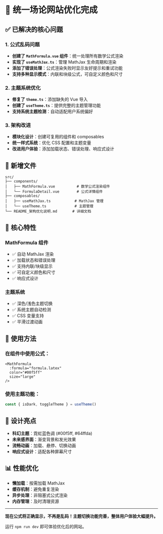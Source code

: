 # 🚀 统一场论网站优化完成

## ✅ 已解决的核心问题

### 1. 公式乱码问题
- **创建了 `MathFormula.vue` 组件**：统一处理所有数学公式渲染
- **实现了 `useMathJax.ts`**：管理 MathJax 生命周期和渲染
- **添加了错误处理**：公式渲染失败时显示友好提示和重试功能
- **支持多种显示模式**：内联和块级公式，可自定义颜色和尺寸

### 2. 主题系统优化
- **修复了 `theme.ts`**：添加缺失的 Vue 导入
- **创建了 `useTheme.ts`**：提供完整的主题管理功能
- **支持系统主题检测**：自动适配用户系统偏好

### 3. 架构改进
- **模块化设计**：创建可复用的组件和 composables
- **统一样式系统**：优化 CSS 配置和主题变量
- **改进用户体验**：添加加载状态、错误处理、响应式设计

## 📁 新增文件

```
src/
├── components/
│   ├── MathFormula.vue          # 数学公式渲染组件
│   └── FormulaDetail.vue        # 公式详情组件
├── composables/
│   ├── useMathJax.ts           # MathJax 管理
│   └── useTheme.ts             # 主题管理
└── README_架构优化说明.md       # 详细文档
```

## 🎯 核心特性

### MathFormula 组件
- ✅ 自动 MathJax 渲染
- ✅ 加载状态和错误处理
- ✅ 支持内联/块级显示
- ✅ 可自定义颜色和尺寸
- ✅ 响应式设计

### 主题系统
- ✅ 深色/浅色主题切换
- ✅ 系统主题自动检测
- ✅ CSS 变量支持
- ✅ 平滑过渡动画

## 🚀 使用方法

### 在组件中使用公式：
```vue
<MathFormula 
  :formula="formula.latex" 
  color="#00f5ff"
  size="large"
/>
```

### 使用主题功能：
```typescript
const { isDark, toggleTheme } = useTheme()
```

## 🎨 设计亮点

- **科幻主题**：霓虹蓝色调 (#00f5ff, #64ffda)
- **未来感界面**：渐变背景和发光效果
- **流畅动画**：加载、悬停、切换动画
- **响应式设计**：适配各种屏幕尺寸

## 📊 性能优化

- **懒加载**：按需加载 MathJax
- **缓存机制**：避免重复渲染
- **异步处理**：非阻塞式公式渲染
- **内存管理**：及时清理资源

---

**现在公式将正确显示，不再是乱码！主题切换功能完善，整体用户体验大幅提升。**

运行 `npm run dev` 即可体验优化后的网站。